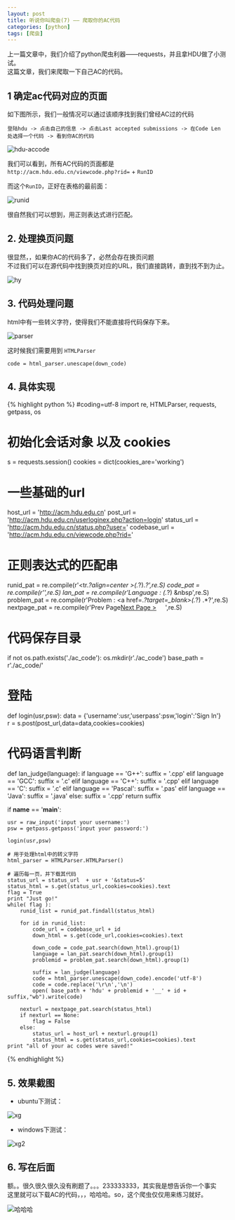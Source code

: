 ```yaml
---
layout: post
title: 听说你叫爬虫(7) —— 爬取你的AC代码
categories: [python]
tags: [爬虫]
---
```


上一篇文章中，我们介绍了python爬虫利器——requests，并且拿HDU做了小测试。  
这篇文章，我们来爬取一下自己AC的代码。

## 1 确定ac代码对应的页面

如下图所示，我们一般情况可以通过该顺序找到我们曾经AC过的代码

```
登陆hdu -> 点击自己的信息 -> 点击Last accepted submissions -> 在Code Len 处选择一个代码 -> 看到你AC的代码
```

![hdu-accode][1]

我们可以看到，所有AC代码的页面都是  
``http://acm.hdu.edu.cn/viewcode.php?rid=`` + ``RunID``

而这个``RunID``，正好在表格的最前面：  

![runid][2]

很自然我们可以想到，用正则表达式进行匹配。

## 2. 处理换页问题

很显然，，如果你AC的代码多了，必然会存在换页问题  
不过我们可以在源代码中找到换页对应的URL，我们直接跳转，直到找不到为止。

![hy][3]

## 3. 代码处理问题

html中有一些转义字符，使得我们不能直接将代码保存下来。  

![parser][4]

这时候我们需要用到 ``HTMLParser``

```
code = html_parser.unescape(down_code)
```

## 4. 具体实现

{% highlight python %}
#coding=utf-8
import re, HTMLParser, requests, getpass, os

# 初始化会话对象 以及 cookies
s = requests.session()
cookies = dict(cookies_are='working')

# 一些基础的url
host_url = 'http://acm.hdu.edu.cn'
post_url = 'http://acm.hdu.edu.cn/userloginex.php?action=login'
status_url = 'http://acm.hdu.edu.cn/status.php?user='
codebase_url = 'http://acm.hdu.edu.cn/viewcode.php?rid='

# 正则表达式的匹配串
runid_pat = re.compile(r'<tr.*?align=center ><td height=22px>(.*?)</td>.*?</tr>',re.S)
code_pat = re.compile(r'<textarea id=usercode style="display:none;text-align:left;">(.+?)</textarea>',re.S)
lan_pat = re.compile(r'Language : (.*?)&nbsp;&nbsp',re.S)
problem_pat = re.compile(r'Problem : <a href=.*?target=_blank>(.*?) .*?</a>',re.S)
nextpage_pat = re.compile(r'Prev Page</a><a style="margin-right:20px" href="(.*?)">Next Page ></a>',re.S)

# 代码保存目录
if not os.path.exists('./ac_code'):
	os.mkdir(r'./ac_code')
base_path = r'./ac_code/'

# 登陆
def login(usr,psw):
	data = {'username':usr,'userpass':psw,'login':'Sign In'}	
	r = s.post(post_url,data=data,cookies=cookies)

# 代码语言判断	
def lan_judge(language):
	if language == 'G++':
		suffix = '.cpp'
	elif language == 'GCC':
		suffix = '.c'
	elif language == 'C++':
		suffix = '.cpp'
	elif language == 'C':
		suffix = '.c'
	elif language == 'Pascal':
		suffix = '.pas'
	elif language == 'Java':
		suffix = '.java'
	else:
		suffix = '.cpp'
	return suffix



if __name__ == '__main__':
	
	usr = raw_input('input your username:')
	psw = getpass.getpass('input your password:')
	
	login(usr,psw)
	
	# 用于处理html中的转义字符
	html_parser = HTMLParser.HTMLParser()

	# 遍历每一页，并下载其代码
	status_url = status_url  + usr + '&status=5'
	status_html = s.get(status_url,cookies=cookies).text
	flag = True
	print "Just go!"
	while( flag ):
		runid_list = runid_pat.findall(status_html)

		for id in runid_list:
			code_url = codebase_url + id
			down_html = s.get(code_url,cookies=cookies).text

			down_code = code_pat.search(down_html).group(1)
			language = lan_pat.search(down_html).group(1)
			problemid = problem_pat.search(down_html).group(1)

			suffix = lan_judge(language)
			code = html_parser.unescape(down_code).encode('utf-8')
			code = code.replace('\r\n','\n')
			open( base_path + 'hdu' + problemid + '__' + id + suffix,"wb").write(code)
		
		nexturl = nextpage_pat.search(status_html)
		if nexturl == None:
			flag = False
		else:
			status_url = host_url + nexturl.group(1)
			status_html = s.get(status_url,cookies=cookies).text
	print "all of your ac codes were saved!"




{% endhighlight %}

## 5. 效果截图

- ubuntu下测试：  

![xg][5]

- windows下测试：  

![xg2][6]


## 6. 写在后面

额。。很久很久很久没有刷题了。。。233333333，其实我是想告诉你一个事实   
这里就可以下载AC的代码，，，哈哈哈。so，这个爬虫仅仅用来练习就好。  


![哈哈哈][7]


  [1]: http://7xi3e9.com1.z0.glb.clouddn.com/222hah.png
  [2]: http://7xi3e9.com1.z0.glb.clouddn.com/222s753.png
  [3]: http://7xi3e9.com1.z0.glb.clouddn.com/222sds406174240.png
  [4]: http://7xi3e9.com1.z0.glb.clouddn.com/222ss1p.png
  [5]: http://7xi3e9.com1.z0.glb.clouddn.com/222WTW.png
  [6]: http://7xi3e9.com1.z0.glb.clouddn.com/222demo3.png
  [7]: http://7xi3e9.com1.z0.glb.clouddn.com/222xg3.png